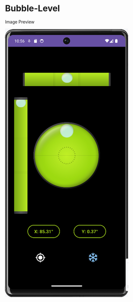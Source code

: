 # Bubble-Level
<p>Image Preview</p>
<img src ="https://github.com/Dong0610/Bubble-Level/blob/master/app/src/main/assets/img.png"/>
